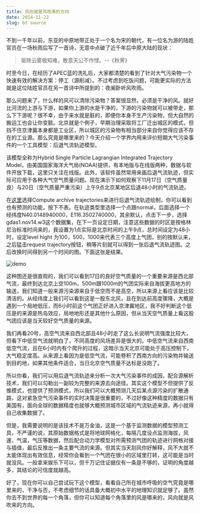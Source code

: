 ```yaml
---
title: 风向就是风吹来的方向
date: 2014-11-22
slug: bt source
---
```


不到一千年以前，东亚的中原地带正处于一个名为宋的朝代，有一位名为游的陆姓官员在一场秋雨后写了一首诗，无意中点破了近千年后中原大陆的现状：

> 驱除云雾极知难，敢意天公不作悭。--《秋霁》

时至今日，在经历了APEC蓝的洗礼后，大家都清楚的看到了针对大气污染物一个快速有效的解决方案：停工（源削减）。不过考虑到吃饭问题，可能更实际的方法就是这位陆姓官员在另一首诗中所提到的：夜阑卧听风吹雨。

那么问题来了，什么样的风可以清除污染物？答案很显然，必须是干净的风。就好比河流的上游与下游，如果你上游的水是干净的，下游的污染物就可以被带走，那么下下游呢？很不幸，由于来水就是脏的，即便你本身不生产污染物，但大自然的搬运工也会让你变脏。北京就是个例子，早期治理采取将工厂迁出城区的模式，但挡不住京津冀本身都是工业区，所以城区的污染物有相当部分来自你觉得应该不存在的工业源。那么究竟是哪里来的？今天介绍一个学界内用来评价短期大气污染事件的一个工具模型：后退气流轨迹模型。

该模型全称为Hybrid Single Particle Lagrangian Integrated Trajectory Model，由美国国家海洋大气局(NOAA)提供，有本地版与在线版两种，数据与软件开放下载，这里只关注在线版。此外，该软件虽然常用来画后退气流轨迹，但实际可应用于各种大气空气质量问题。现在演示下如何观察下11月17日（空气质量良）与20日（空气质量严重污染）上午9点北京某地区后退48小时的气流轨迹。

在[这里](http://ready.arl.noaa.gov/HYSPLIT_traj.php)选择Compute archive trajectories来进行后退气流轨迹绘制，你可以看到也有预测的功能，按下不表。在轨迹类型里选择一个点跟normal，后面选择一个经纬度N40.0148940000，E116.3502740000，其余默认，点击下一步，选择gdas1.nov14.w3这个数据集，在下一页设定日期，注意这些数据的时区是按格林尼治标准时间来的，我设置为1点实际是北京时间的上午9点，总时间设定为48小时，设定level hight 为100，500，1000来代表三个高度上气团，别的按默认来，之后猛击request trajectory按钮，稍等片刻就可以得到一张后退气流轨迹图。之后改换时间得到另一个时间的图。下面这张是结果。

![demo](http://yufree.github.io/blogcn/figure/demobt.jpg)

这种图还是很直观的，我们可以看到17日的良好空气质量的一个重要来源是西北部气流，最终到达北京上空100m，500m跟1000m的气团实际来自海拔更高地方的输送，我们知道一般来源污染源来自于低空而不是高空，所以来源上看应该是比较清洁的。从经纬度上我们可以看到这是一股东北风，且在到达前高度骤降，大概是遇到一个局地低压，而6小时前这个气团正好进入京津冀地区，我不好判断这个低压是的来源是热岛效应，局地地形还是其他什么原因，但从当天空气质量上看这股气团应该是当天较好空气质量的来源。

我们再看20号，高空气流来自西北部且48小时走了这么长说明气流强度比较大，但看下中低空气流就明白了，不同高度的风场差异是很大的。中低空气流来自西南低空气流，且在6小时内有个爬升的过程，这暗示当天北京可能处于高压控制下，大气稳定度高。从来源上看因为是低空气流，可能卷积了西南方向的污染物并输送到目的地，如果其他条件适合，当日北京空气质量不达标是没跑了。

所以你看，我们可以用后退气流轨迹来分析一次大气污染事件的成因，配合源解析技术，我们可以勾勒出一副较为完整的来源去向途径。其实这个模型不但提供了反推模式，也提供了预测模式，所以我们可以大概预测几天后某点源污染的扩散通路，这对紧急空气污染事件的实时决策是很重要的，不过好像这种精度的数据只有美国有，面向全球的数据精度也就够大概预测城市区域的气流轨迹来源，再小就得自己收集数据了。

但是，我需要说明的是该技术不是万金油，这是一个基于监测数据的模型预测工具，不严谨的说，其原始数据格式是将地球网格化，每隔几度设点监测海拔，风速，气温，气压等数据，然后配合动力学模型对所需预测气团的轨迹进行网格对接与插值，最后反推出一条主要气流的来源。但其实当天刮风你好解释，风不大就不太能体现出有效信息，经常你会看到一个气团在很小的区域里打转，这可能是当时就没风。一般拿来娱乐下可以，但千万记住证据仅有一条是不够的，证明的角度越多，其结论的可信度就越高。

好了，现在你可以自己尝试玩下这个模型，看看自己所在城市呼吸的空气究竟是哪里来的，干净与否，不考虑细节的话具备大概初中水平的地理知识就足够了。虽然你去不到世界的每一个角落，但你可以知道每个角落里的风是哪来的，风向就是风吹来的方向。